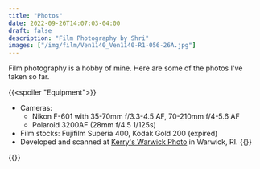 ```yaml
---
title: "Photos"
date: 2022-09-26T14:07:03-04:00
draft: false
description: "Film Photography by Shri"
images: ["/img/film/Ven1140_Ven1140-R1-056-26A.jpg"]
---
```

Film photography is a hobby of mine. Here are some of the photos I've taken so far.

{{<spoiler "Equipment">}}
- Cameras: 
    - Nikon F-601 with 35-70mm f/3.3-4.5 AF, 70-210mm f/4-5.6 AF
    - Polaroid 3200AF (28mm f/4.5 1/125s)
- Film stocks: Fujifilm Superia 400, Kodak Gold 200 (expired)
- Developed and scanned at [Kerry's Warwick Photo](http://www.kerryswarwickphoto.com/) in Warwick, RI.
{{</spoiler>}}

{{<album film>}}